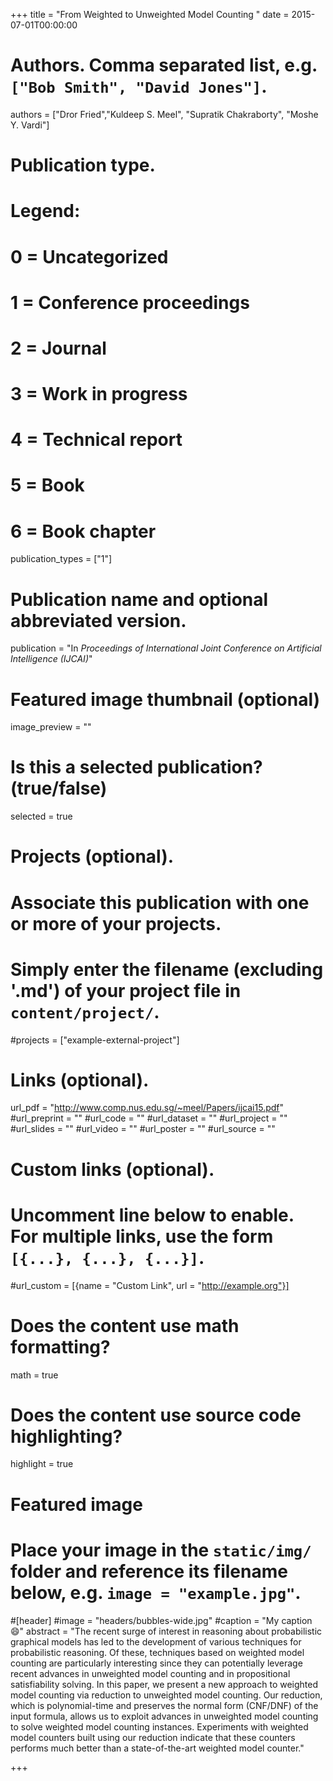 +++
title = "From Weighted to Unweighted Model Counting "
date = 2015-07-01T00:00:00

# Authors. Comma separated list, e.g. `["Bob Smith", "David Jones"]`.
authors = ["Dror Fried","Kuldeep S. Meel", "Supratik Chakraborty", "Moshe Y. Vardi"]

# Publication type.
# Legend:
# 0 = Uncategorized
# 1 = Conference proceedings
# 2 = Journal
# 3 = Work in progress
# 4 = Technical report
# 5 = Book
# 6 = Book chapter
publication_types = ["1"]

# Publication name and optional abbreviated version.
publication = "In *Proceedings of International Joint Conference on Artificial Intelligence (IJCAI)*"


# Featured image thumbnail (optional)
image_preview = ""

# Is this a selected publication? (true/false)
selected = true

# Projects (optional).
#   Associate this publication with one or more of your projects.
#   Simply enter the filename (excluding '.md') of your project file in `content/project/`.
#projects = ["example-external-project"]


# Links (optional).
url_pdf = "http://www.comp.nus.edu.sg/~meel/Papers/ijcai15.pdf"
#url_preprint = ""
#url_code = ""
#url_dataset = ""
#url_project = ""
#url_slides = ""
#url_video = ""
#url_poster = ""
#url_source = ""

# Custom links (optional).
#   Uncomment line below to enable. For multiple links, use the form `[{...}, {...}, {...}]`.
#url_custom = [{name = "Custom Link", url = "http://example.org"}]

# Does the content use math formatting?
math = true

# Does the content use source code highlighting?
highlight = true

# Featured image
# Place your image in the `static/img/` folder and reference its filename below, e.g. `image = "example.jpg"`.
#[header]
#image = "headers/bubbles-wide.jpg"
#caption = "My caption :smile:"
abstract = "The recent surge of interest in reasoning about probabilistic graphical models has led to the development of various techniques for probabilistic reasoning. Of these, techniques based on weighted model counting are particularly interesting since they can potentially leverage recent advances in unweighted model counting and in propositional satisfiability solving. In this paper, we present a new approach to weighted model counting via reduction to unweighted model counting. Our reduction, which is polynomial-time and preserves the normal form (CNF/DNF) of the input formula, allows us to exploit advances in unweighted model counting to solve weighted model counting instances. Experiments with weighted model counters built using our reduction indicate that these counters performs much better than a state-of-the-art weighted model counter."

+++
